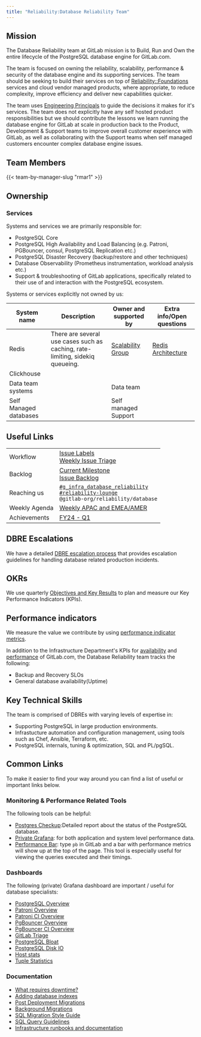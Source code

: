```yaml
---
title: "Reliability:Database Reliability Team"
---
```


## Mission

The Database Reliability team at GitLab mission is to Build, Run and Own the entire lifecycle of the PostgreSQL database engine for GitLab.com.

The team is focused on owning the reliability, scalability, performance & security of the database engine and its supporting services. The team should be seeking to build their services on top of [Reliability::Foundations](/handbook/engineering/infrastructure/team/reliability/foundations.html) services and cloud vendor managed products, where appropriate, to reduce complexity, improve efficiency and deliver new capabilities quicker.

The team uses [Engineering Principals](/handbook/engineering/development/principles/) to guide the decisions it makes for it's services. The team does not explicitly have any self hosted product responsibilities but we should contribute the lessons we learn running the database engine for GitLab at scale in production  back to the Product, Development & Support teams to improve overall customer experience with GitLab, as well as collaborating with the Support teams when self managed customers encounter complex database engine issues.

## Team Members

{{< team-by-manager-slug "rmar1" >}}

## Ownership

### Services

Systems and services we are primarily responsible for:

- PostgreSQL Core
- PostgreSQL High Availability and Load Balancing (e.g. Patroni, PGBouncer, consul, PostgreSQL Replication etc.)
- PostgreSQL Disaster Recovery (backup/restore and other techniques)
- Database Observability (Prometheus instrumentation, workload analysis etc.)
- Support & troubleshooting of GitLab applications, specifically related to their use of and interaction with the PostgreSQL ecosystem.

Systems or services explicitly not owned by us:

| System name | Description | Owner and supported by | Extra info/Open questions |
|-------------|-------------|------------------------|---------------------------|
| Redis | There are several use cases such as caching, rate-limiting, sidekiq queueing. | [Scalability Group](/handbook/engineering/infrastructure/team/scalability/) | [Redis Architecture](/handbook/engineering/infrastructure/production/architecture/#redis-architecture) |
| Clickhouse |  |  |  |
| Data team systems |          | Data team |                          |
| Self Managed databases|           | Self managed Support |               |

## Useful Links

|   |   |
|---|---|
| Workflow | [Issue Labels](/handbook/engineering/infrastructure/team/reliability/issues.html#labels) <br> [Weekly Issue Triage](https://gitlab.com/groups/gitlab-com/gl-infra/-/issues/?sort=created_date&state=opened&label_name%5B%5D=team%3A%3ADatabase%20Reliability&first_page_size=20) |
| Backlog | [Current Milestone](https://gitlab.com/groups/gitlab-com/gl-infra/-/boards/3406753) <br> [Issue Backlog](https://gitlab.com/groups/gitlab-com/gl-infra/-/boards/5360242) |
| Reaching us | [`#g_infra_database_reliability`](https://gitlab.slack.com/archives/C02K0JTKAHJ) <br> [`#reliability-lounge`](https://gitlab.slack.com/archives/C03QC5KNW5N) <br> `@gitlab-org/reliability/database`
| Weekly Agenda | [Weekly APAC and EMEA/AMER](https://docs.google.com/document/d/1d8YrRO4Vw_pHXohgwq-lEBM75ihMtkLpcd2_cFa6Yrs/edit#) |
| Achievements | [FY24 - Q1](https://gitlab.com/gitlab-com/gl-infra/reliability/-/issues/17443)

## DBRE Escalations

We have a detailed [DBRE escalation process](./dbre-escalation/process.html) that provides escalation guidelines for handling database related production incidents.

## OKRs

We use quarterly [Objectives and Key Results](/handbook/company/okrs/) to plan and measure our Key Performance Indicators (KPIs).

## Performance indicators

We measure the value we contribute by using [performance indicator metrics](/handbook/engineering/infrastructure/performance-indicators/#key-performance-indicators).

In addition to the Infrastructure Department's KPIs for [availability](/handbook/engineering/infrastructure/performance-indicators/#gitlabcom-availability)
and [performance](/handbook/engineering/infrastructure/performance-indicators/#gitlab-com-performance) of GitLab.com, the Database Reliability team tracks the following:

- Backup and Recovery SLOs
- General database availability(Uptime)

## Key Technical Skills

The team is comprised of DBREs with varying levels of expertise in:

- Supporting PostgreSQL in large production environments.
- Infrastucture automation and configuration management, using tools such as Chef, Ansible, Terraform, etc.
- PostgreSQL internals, tuning & optimization, SQL and PL/pgSQL.

## Common Links

To make it easier to find your way around you can find a list of useful or important links below.

### Monitoring & Performance Related Tools

The following tools can be helpful:

- [Postgres Checkup](https://gitlab.com/gitlab-com/gl-infra/infrastructure/issues?label_name%5B%5D=postgres-checkup):Detailed report about the status of the PostgreSQL database.
- [Private Grafana](https://dashboards.gitlab.net/): for both application and system level performance data.
- [Performance Bar](https://docs.gitlab.com/ee/administration/monitoring/performance/performance_bar.html): type `pb` in GitLab and a bar with performance metrics will show up at the top of the page. This tool is especially useful for viewing the queries executed and their timings.

### Dashboards

The following (private) Grafana dashboard are important / useful for database specialists:

- [PostgreSQL Overview](https://dashboards.gitlab.net/d/000000144/postgresql-overview?orgId=1&var-prometheus=Global&var-environment=gprd&var-type=patroni)
- [Patroni Overview](https://dashboards.gitlab.net/d/patroni-main/patroni-overview?orgId=1)
- [Patroni CI Overview](https://dashboards.gitlab.net/d/patroni-ci-main/patroni-ci-overview?orgId=1)
- [PgBouncer Overview](https://dashboards.gitlab.net/d/pgbouncer-main/pgbouncer-overview?orgId=1)
- [PgBouncer CI Overview](https://dashboards.gitlab.net/d/pgbouncer-ci-main/pgbouncer-ci-overview?orgId=1)
- [GitLab Triage](https://dashboards.gitlab.net/d/RZmbBr7mk/gitlab-triage?orgId=1)
- [PostgreSQL Bloat](https://dashboards.gitlab.net/d/000000224/postgresql-bloat?orgId=1&refresh=5m)
- [PostgreSQL Disk IO](https://dashboards.gitlab.net/d/pEfSMUhmy/postgresql-disk-io?orgId=1&var-environment=gprd&var-prometheus=Global&var-type=patroni&var-node=patroni-main-2004-01-db-gprd.c.gitlab-production.internal&from=now-7d&to=now)
- [Host stats](https://dashboards.gitlab.net/d/bd2Kl9Imk/host-stats?orgId=1)
- [Tuple Statistics](https://dashboards.gitlab.net/d/000000167/postgresql-tuple-statistics?from=now-3h&to=now&var-prometheus=Global&var-environment=gprd&var-type=patroni&orgId=1&refresh=5m)

### Documentation

- [What requires downtime?](https://docs.gitlab.com/ee/development/what_requires_downtime.html)
- [Adding database indexes](https://docs.gitlab.com/ee/development/database/adding_database_indexes.html)
- [Post Deployment Migrations](https://docs.gitlab.com/ee/development/database/post_deployment_migrations.html)
- [Background Migrations](https://docs.gitlab.com/ee/development/database/background_migrations.html)
- [SQL Migration Style Guide](https://docs.gitlab.com/ee/development/migration_style_guide.html)
- [SQL Query Guidelines](https://docs.gitlab.com/ee/development/sql.html)
- [Infrastructure runbooks and documentation](https://gitlab.com/gitlab-com/runbooks#postgresql)
